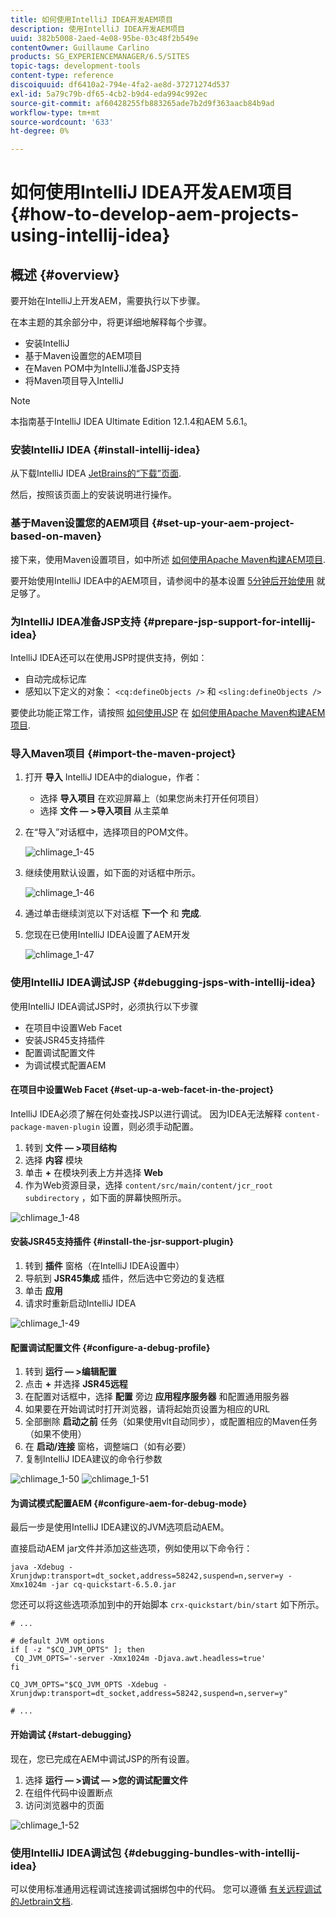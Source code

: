 ```yaml
---
title: 如何使用IntelliJ IDEA开发AEM项目
description: 使用IntelliJ IDEA开发AEM项目
uuid: 382b5008-2aed-4e08-95be-03c48f2b549e
contentOwner: Guillaume Carlino
products: SG_EXPERIENCEMANAGER/6.5/SITES
topic-tags: development-tools
content-type: reference
discoiquuid: df6410a2-794e-4fa2-ae8d-37271274d537
exl-id: 5a79c79b-df65-4cb2-b9d4-eda994c992ec
source-git-commit: af60428255fb883265ade7b2d9f363aacb84b9ad
workflow-type: tm+mt
source-wordcount: '633'
ht-degree: 0%

---
```


# 如何使用IntelliJ IDEA开发AEM项目{#how-to-develop-aem-projects-using-intellij-idea}

## 概述 {#overview}

要开始在IntelliJ上开发AEM，需要执行以下步骤。

在本主题的其余部分中，将更详细地解释每个步骤。

* 安装IntelliJ
* 基于Maven设置您的AEM项目
* 在Maven POM中为IntelliJ准备JSP支持
* 将Maven项目导入IntelliJ

>[!NOTE]
>
>本指南基于IntelliJ IDEA Ultimate Edition 12.1.4和AEM 5.6.1。

### 安装IntelliJ IDEA {#install-intellij-idea}

从下载IntelliJ IDEA [JetBrains的“下载”页面](https://www.jetbrains.com/idea/download/).

然后，按照该页面上的安装说明进行操作。

### 基于Maven设置您的AEM项目 {#set-up-your-aem-project-based-on-maven}

接下来，使用Maven设置项目，如中所述 [如何使用Apache Maven构建AEM项目](/help/sites-developing/ht-projects-maven.md).

要开始使用IntelliJ IDEA中的AEM项目，请参阅中的基本设置 [5分钟后开始使用](https://maven.apache.org/guides/getting-started/maven-in-five-minutes.html) 就足够了。

### 为IntelliJ IDEA准备JSP支持 {#prepare-jsp-support-for-intellij-idea}

IntelliJ IDEA还可以在使用JSP时提供支持，例如：

* 自动完成标记库
* 感知以下定义的对象： `<cq:defineObjects />` 和 `<sling:defineObjects />`

要使此功能正常工作，请按照 [如何使用JSP](/help/sites-developing/ht-projects-maven.md#how-to-work-with-jsps) 在 [如何使用Apache Maven构建AEM项目](/help/sites-developing/ht-projects-maven.md).

### 导入Maven项目 {#import-the-maven-project}

1. 打开 **导入** IntelliJ IDEA中的dialogue，作者：

   * 选择 **导入项目** 在欢迎屏幕上（如果您尚未打开任何项目）
   * 选择 **文件 — >导入项目** 从主菜单

1. 在“导入”对话框中，选择项目的POM文件。

   ![chlimage_1-45](assets/chlimage_1-45a.png)

1. 继续使用默认设置，如下面的对话框中所示。

   ![chlimage_1-46](assets/chlimage_1-46a.png)

1. 通过单击继续浏览以下对话框 **下一个** 和 **完成**.
1. 您现在已使用IntelliJ IDEA设置了AEM开发

   ![chlimage_1-47](assets/chlimage_1-47a.png)

### 使用IntelliJ IDEA调试JSP {#debugging-jsps-with-intellij-idea}

使用IntelliJ IDEA调试JSP时，必须执行以下步骤

* 在项目中设置Web Facet
* 安装JSR45支持插件
* 配置调试配置文件
* 为调试模式配置AEM

#### 在项目中设置Web Facet {#set-up-a-web-facet-in-the-project}

IntelliJ IDEA必须了解在何处查找JSP以进行调试。 因为IDEA无法解释 `content-package-maven-plugin` 设置，则必须手动配置。

1. 转到 **文件 — >项目结构**
1. 选择 **内容** 模块
1. 单击 **+** 在模块列表上方并选择 **Web**
1. 作为Web资源目录，选择 `content/src/main/content/jcr_root subdirectory` ，如下面的屏幕快照所示。

![chlimage_1-48](assets/chlimage_1-48a.png)

#### 安装JSR45支持插件 {#install-the-jsr-support-plugin}

1. 转到 **插件** 窗格（在IntelliJ IDEA设置中）
1. 导航到 **JSR45集成** 插件，然后选中它旁边的复选框
1. 单击 **应用**
1. 请求时重新启动IntelliJ IDEA

![chlimage_1-49](assets/chlimage_1-49a.png)

#### 配置调试配置文件 {#configure-a-debug-profile}

1. 转到 **运行 — >编辑配置**
1. 点击 **+** 并选择 **JSR45远程**
1. 在配置对话框中，选择 **配置** 旁边 **应用程序服务器** 和配置通用服务器
1. 如果要在开始调试时打开浏览器，请将起始页设置为相应的URL
1. 全部删除 **启动之前** 任务（如果使用vlt自动同步），或配置相应的Maven任务（如果不使用）
1. 在 **启动/连接** 窗格，调整端口（如有必要）
1. 复制IntelliJ IDEA建议的命令行参数

![chlimage_1-50](assets/chlimage_1-50a.png) ![chlimage_1-51](assets/chlimage_1-51a.png)

#### 为调试模式配置AEM {#configure-aem-for-debug-mode}

最后一步是使用IntelliJ IDEA建议的JVM选项启动AEM。

直接启动AEM jar文件并添加这些选项，例如使用以下命令行：

`java -Xdebug -Xrunjdwp:transport=dt_socket,address=58242,suspend=n,server=y -Xmx1024m -jar cq-quickstart-6.5.0.jar`

您还可以将这些选项添加到中的开始脚本 `crx-quickstart/bin/start` 如下所示。

```shell
# ...

# default JVM options
if [ -z "$CQ_JVM_OPTS" ]; then
 CQ_JVM_OPTS='-server -Xmx1024m -Djava.awt.headless=true'
fi

CQ_JVM_OPTS="$CQ_JVM_OPTS -Xdebug -Xrunjdwp:transport=dt_socket,address=58242,suspend=n,server=y"

# ...
```

#### 开始调试 {#start-debugging}

现在，您已完成在AEM中调试JSP的所有设置。

1. 选择 **运行 — >调试 — >您的调试配置文件**
1. 在组件代码中设置断点
1. 访问浏览器中的页面

![chlimage_1-52](assets/chlimage_1-52a.png)

### 使用IntelliJ IDEA调试包 {#debugging-bundles-with-intellij-idea}

可以使用标准通用远程调试连接调试捆绑包中的代码。 您可以遵循 [有关远程调试的Jetbrain文档](https://www.jetbrains.com/help/idea/remote-debugging-with-product.html#remote-interpreter).
